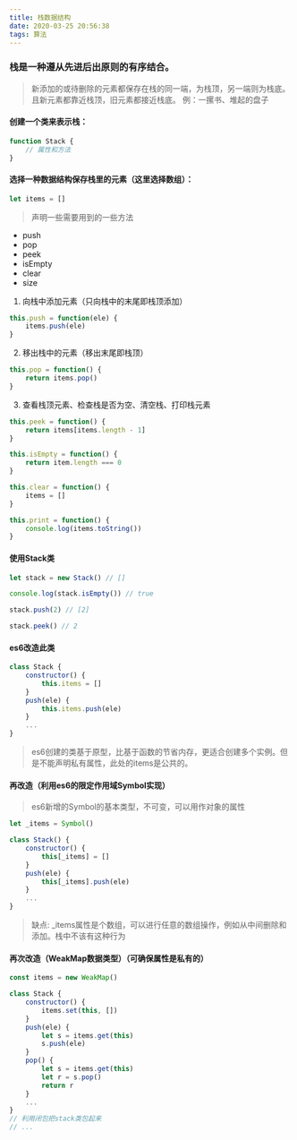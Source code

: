 ```yaml
---
title: 栈数据结构
date: 2020-03-25 20:56:38
tags: 算法
---
```


### 栈是一种遵从先进后出原则的有序结合。

> 新添加的或待删除的元素都保存在栈的同一端，为栈顶，另一端则为栈底。且新元素都靠近栈顶，旧元素都接近栈底。
> 例：一摞书、堆起的盘子

#### 创建一个类来表示栈：

```javascript
function Stack {
    // 属性和方法
}
```
#### 选择一种数据结构保存栈里的元素（这里选择数组）：

```javascript
let items = []
```
> 声明一些需要用到的一些方法
- push
- pop
- peek
- isEmpty
- clear
- size

1. 向栈中添加元素（只向栈中的末尾即栈顶添加）

```javascript
this.push = function(ele) {
    items.push(ele)
}
```

2. 移出栈中的元素（移出末尾即栈顶）

```javascript
this.pop = function() {
    return items.pop()
}
```
3. 查看栈顶元素、检查栈是否为空、清空栈、打印栈元素

```javascript
this.peek = function() {
    return items[items.length - 1]
}

this.isEmpty = function() {
    return item.length === 0
}

this.clear = function() {
    items = []
}

this.print = function() {
    console.log(items.toString())
}
```

#### 使用Stack类

```js
let stack = new Stack() // []

console.log(stack.isEmpty()) // true

stack.push(2) // [2]

stack.peek() // 2
```

#### es6改造此类

```js
class Stack {
    constructor() {
        this.items = []
    }
    push(ele) {
        this.items.push(ele)
    }
    ...
}
```
> es6创建的类基于原型，比基于函数的节省内存，更适合创建多个实例。但是不能声明私有属性，此处的items是公共的。

#### 再改造（利用es6的限定作用域Symbol实现）

> es6新增的Symbol的基本类型，不可变，可以用作对象的属性
```js
let _items = Symbol()

class Stack() {
    constructor() {
        this[_items] = []
    }
    push(ele) {
        this[_items].push(ele)
    }
    ...
}
```
> 缺点: _items属性是个数组，可以进行任意的数组操作，例如从中间删除和添加。栈中不该有这种行为

#### 再次改造（WeakMap数据类型）（可确保属性是私有的）

```js
const items = new WeakMap()

class Stack {
    constructor() {
        items.set(this, [])
    }
    push(ele) {
        let s = items.get(this)
        s.push(ele)
    }
    pop() {
        let s = items.get(this)
        let r = s.pop()
        return r
    }
    ...
}
// 利用闭包把stack类包起来
// ...
```